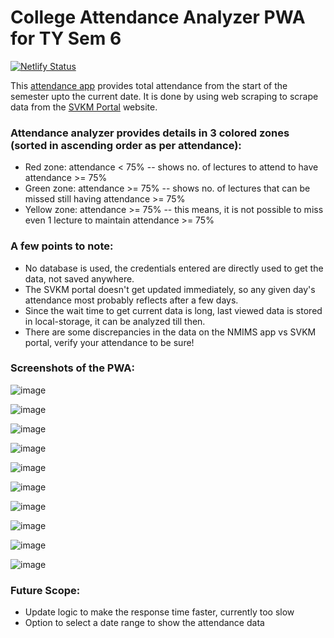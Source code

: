 # College Attendance Analyzer PWA for TY Sem 6

[![Netlify Status](https://api.netlify.com/api/v1/badges/08415c9a-2457-4240-8008-ab7eac2952bc/deploy-status)](https://app.netlify.com/sites/attendance-analyzer/deploys)

This [attendance app](https://attendance-analyzer.netlify.app) provides total attendance from the start of the semester upto the current date.
It is done by using web scraping to scrape data from the [SVKM Portal](https://portal.svkm.ac.in/usermgmt/login) website.

### Attendance analyzer provides details in 3 colored zones (sorted in ascending order as per attendance):

-   Red zone: attendance < 75% -- shows no. of lectures to attend to have attendance >= 75%
-   Green zone: attendance >= 75% -- shows no. of lectures that can be missed still having attendance >= 75%
-   Yellow zone: attendance >= 75% -- this means, it is not possible to miss even 1 lecture to maintain attendance >= 75%

### A few points to note:

- No database is used, the credentials entered are directly used to get the data, not saved anywhere.
- The SVKM portal doesn't get updated immediately, so any given day's attendance most probably reflects after a few days.
- Since the wait time to get current data is long, last viewed data is stored in local-storage, it can be analyzed till then.
- There are some discrepancies in the data on the NMIMS app vs SVKM portal, verify your attendance to be sure!

### Screenshots of the PWA:

![image](https://github.com/mohitdhatrak/college-attendance-analyzer/assets/91209576/cd63c5b7-2eee-4ad0-80a6-43a63b411869)

![image](https://github.com/mohitdhatrak/college-attendance-analyzer/assets/91209576/808e42c1-e7b4-4aac-b79e-9dc9fb6356e7)

![image](https://github.com/mohitdhatrak/college-attendance-analyzer/assets/91209576/1a2509d2-0340-4e17-b0c2-349fe3eecc25)

![image](https://github.com/mohitdhatrak/college-attendance-analyzer/assets/91209576/5333a207-1ec6-4615-a49c-401816fce09c)

![image](https://github.com/mohitdhatrak/college-attendance-analyzer/assets/91209576/11b106d6-646b-4a6d-b006-46561d6ef5d9)

![image](https://github.com/mohitdhatrak/college-attendance-analyzer/assets/91209576/bd9a9a59-aaa5-4dd1-8d95-1a0a903bc8b4)

![image](https://github.com/mohitdhatrak/college-attendance-analyzer/assets/91209576/ee1d4be1-e52c-4564-afd0-0bf53e4376b5)

![image](https://github.com/mohitdhatrak/college-attendance-analyzer/assets/91209576/4abe318d-081b-4d44-8481-7b8bc46d4976)

![image](https://github.com/mohitdhatrak/college-attendance-analyzer/assets/91209576/1bf70d91-03fa-427f-8196-78e991a08673)

![image](https://github.com/mohitdhatrak/college-attendance-analyzer/assets/91209576/4cd83ee4-a112-4161-a4f0-6ac6bfd57fe9)

### Future Scope:

-   Update logic to make the response time faster, currently too slow
-   Option to select a date range to show the attendance data
